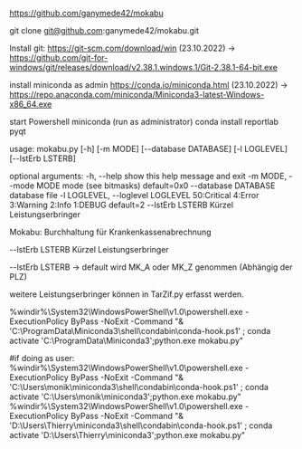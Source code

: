 https://github.com/ganymede42/mokabu

git clone git@github.com:ganymede42/mokabu.git


Install git: https://git-scm.com/download/win
(23.10.2022) -> https://github.com/git-for-windows/git/releases/download/v2.38.1.windows.1/Git-2.38.1-64-bit.exe


install miniconda as admin
https://conda.io/miniconda.html
(23.10.2022) -> https://repo.anaconda.com/miniconda/Miniconda3-latest-Windows-x86_64.exe

start Powershell miniconda (run as administrator)
conda install reportlab pyqt


usage: mokabu.py [-h] [-m MODE] [--database DATABASE] [-l LOGLEVEL]
                 [--lstErb LSTERB]

optional arguments:
  -h, --help            show this help message and exit
  -m MODE, --mode MODE  mode (see bitmasks) default=0x0
  --database DATABASE   database file
  -l LOGLEVEL, --loglevel LOGLEVEL
                        50:Critical 4:Error 3:Warning 2:Info 1:DEBUG default=2
  --lstErb LSTERB       Kürzel Leistungserbringer

Mokabu:
Burchhaltung für Krankenkassenabrechnung


--lstErb LSTERB       Kürzel Leistungserbringer 

--lstErb LSTERB -> default wird MK_A oder MK_Z genommen (Abhängig der PLZ)

weitere Leistungserbringer können in TarZif.py erfasst werden.









%windir%\System32\WindowsPowerShell\v1.0\powershell.exe -ExecutionPolicy ByPass -NoExit -Command "& 'C:\ProgramData\Miniconda3\shell\condabin\conda-hook.ps1' ; conda activate 'C:\ProgramData\Miniconda3';python.exe mokabu.py"






#if doing as user:
%windir%\System32\WindowsPowerShell\v1.0\powershell.exe -ExecutionPolicy ByPass -NoExit -Command "& 'C:\Users\monik\miniconda3\shell\condabin\conda-hook.ps1' ; conda activate 'C:\Users\monik\miniconda3';python.exe mokabu.py"
%windir%\System32\WindowsPowerShell\v1.0\powershell.exe -ExecutionPolicy ByPass -NoExit -Command "& 'D:\Users\Thierry\miniconda3\shell\condabin\conda-hook.ps1' ; conda activate 'D:\Users\Thierry\miniconda3';python.exe mokabu.py"
